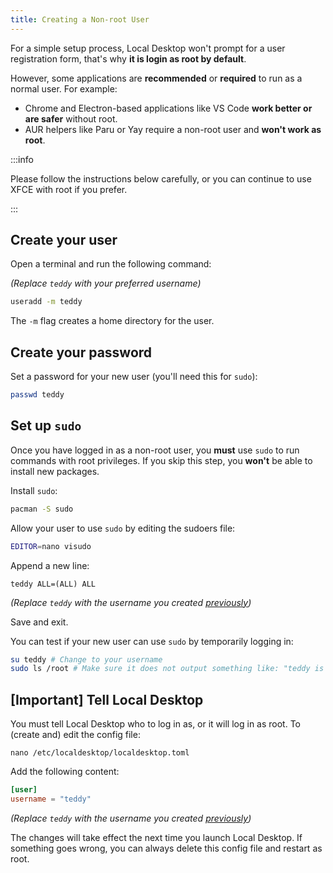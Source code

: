 ```yaml
---
title: Creating a Non-root User
---
```


For a simple setup process, Local Desktop won't prompt for a user registration form, that's why **it is login as root by default**.

However, some applications are **recommended** or **required** to run as a normal user. For example:

- Chrome and Electron-based applications like VS Code **work better or are safer** without root.
- AUR helpers like Paru or Yay require a non-root user and **won't work as root**.

:::info

Please follow the instructions below carefully, or you can continue to use XFCE with root if you prefer.

:::

## Create your user

Open a terminal and run the following command:

_(Replace `teddy` with your preferred username)_

```bash
useradd -m teddy
```

The `-m` flag creates a home directory for the user.

## Create your password

Set a password for your new user (you'll need this for `sudo`):

```bash
passwd teddy
```

## Set up `sudo`

Once you have logged in as a non-root user, you **must** use `sudo` to run commands with root privileges. If you skip this step, you **won't** be able to install new packages.

Install `sudo`:

```bash
pacman -S sudo
```

Allow your user to use `sudo` by editing the sudoers file:

```bash
EDITOR=nano visudo
```

Append a new line:

```
teddy ALL=(ALL) ALL
```

_(Replace `teddy` with the username you created [previously](#create-your-user))_

Save and exit.

You can test if your new user can use `sudo` by temporarily logging in:

```bash
su teddy # Change to your username
sudo ls /root # Make sure it does not output something like: "teddy is not in the sudoers file"
```

## [Important] Tell Local Desktop

You must tell Local Desktop who to log in as, or it will log in as root. To (create and) edit the config file:

```
nano /etc/localdesktop/localdesktop.toml
```

Add the following content:

```toml title="/etc/localdesktop/localdesktop.toml"
[user]
username = "teddy"
```

_(Replace `teddy` with the username you created [previously](#create-your-user))_

The changes will take effect the next time you launch Local Desktop. If something goes wrong, you can always delete this config file and restart as root.
